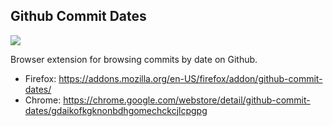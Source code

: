 ## Github Commit Dates

![](http://i.imgur.com/nL9FpdH.png)

Browser extension for browsing commits by date on Github.

 - Firefox: https://addons.mozilla.org/en-US/firefox/addon/github-commit-dates/
 - Chrome: https://chrome.google.com/webstore/detail/github-commit-dates/gdaikofkgknonbdhgomechckcjlcpgpg